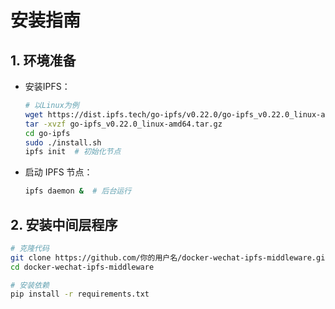 # 安装指南

## 1. 环境准备
- 安装IPFS：
  ```bash
  # 以Linux为例
  wget https://dist.ipfs.tech/go-ipfs/v0.22.0/go-ipfs_v0.22.0_linux-amd64.tar.gz
  tar -xvzf go-ipfs_v0.22.0_linux-amd64.tar.gz
  cd go-ipfs
  sudo ./install.sh
  ipfs init  # 初始化节点
- 启动 IPFS 节点：
  ```bash
  ipfs daemon &  # 后台运行
## 2. 安装中间层程序
  ```bash
  # 克隆代码
  git clone https://github.com/你的用户名/docker-wechat-ipfs-middleware.git
  cd docker-wechat-ipfs-middleware

  # 安装依赖
  pip install -r requirements.txt

